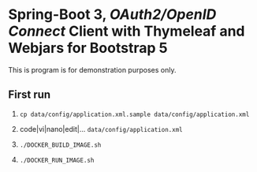 # Spring-Boot 3, *OAuth2/OpenID Connect* Client with Thymeleaf and Webjars for Bootstrap 5

This is program is for demonstration purposes only.

## First run

1. `cp data/config/application.xml.sample data/config/application.xml`

2. code|vi|nano|edit|... `data/config/application.xml`

3. `./DOCKER_BUILD_IMAGE.sh`

4. `./DOCKER_RUN_IMAGE.sh`
